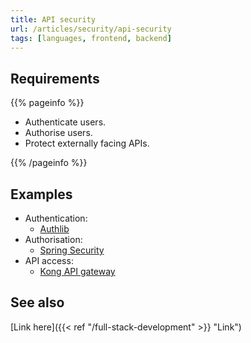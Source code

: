 ```yaml
---
title: API security
url: /articles/security/api-security
tags: [languages, frontend, backend]
---
```


## Requirements

{{% pageinfo %}}

* Authenticate users.
* Authorise users.
* Protect externally facing APIs.

{{% /pageinfo %}}

## Examples

* Authentication:
  * [Authlib](https://docs.authlib.org/en/latest/)
* Authorisation:
  * [Spring Security](https://docs.spring.io/spring-security/reference/servlet/authorization/index.html)
* API access:
  * [Kong API gateway](https://konghq.com/products/kong-gateway)

## See also

[Link here]({{< ref "/full-stack-development" >}} "Link")
